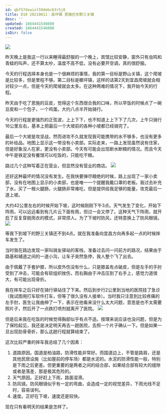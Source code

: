 ```yaml
---
id: qbf57dxwixl59debc63r5j0
title: D10 20210611：高坪镇 恩施巴东野三关镇
desc: ''
updated: 1664441546080
created: 1664441546080
isDir: false
---
```

![](https://gitee.com/waterchinap/g318/raw/master/0611.png#id=aJtus&originHeight=668&originWidth=1363&originalType=binary&ratio=1&status=done&style=none)




昨天晚上是我这一行以来睡得最舒服的一个晚上，宾馆比较安静，窗外只有虫鸣和青蛙的叫声，还不算太吵，温度不高不低，没有必要开空调，真的很舒服。


今天的行程选择本身也是一个很麻烦的事情，我的第一目标是野山关镇，这个爬坡是比较多，但是里程不够。第二目标是榔坪镇，这样的话第2天到宜昌爬坡就会相对较少一点，但是今天的爬坡就会太多。在这种两难的情况下，我开始今天的行程。


昨天由于吃了恩施的豆皮，觉得这个东西很合我的口味，所以早饭的时候点了一碗豆皮和一个包子，一个鸡蛋。大约八点半开始骑行。


今天的行程是更强烈的正弦波，上上下下，也不知道上上下下了几次，上午只骑行16公里左右，基本上把最后一个大坡前的各种小坡都已经骑完了。

最后一个大坡是攻坚战，然而进攻不久就发现我可能携带的水不够多，也没有更多的补给品。地图上显示这一带没有小卖部。实际走来，一路上发现虽然说有住家，但是好象没人在家，更没有小卖部。今天有可能会出现断水断粮的情况。而且今天中午是铁定没有餐馆可以吃饭的，只能吃干粮。

路过几个这种写着正在营业，但显然没有营业的商店。
![](https://gitee.com/waterchinap/g318/raw/master/IMG_20210611_121236.jpg#id=Cb9GK&originHeight=3472&originWidth=4624&originalType=binary&ratio=1&status=done&style=none)


还好这种最坏的情况没有发生。在我快要弹尽粮绝的时候，路上出现了一家小卖部，没有在地图上显示的小卖部，也是唯一一个提醒我戴口罩的老板。我过去补充了水，买了一根火腿肠，火腿肠非常难吃，但是提供给我足够的能量，攻克最后一道上坡。


大约42公里左右的时候开始下坡，这时候刚刚下午3点。天气发生了变化，开始下阵雨，可以远远看到有几片云下面有雨，但过一会又停了。这种天气下阵雨，就开启了反复穿脱雨衣的模式，非常烦人。为了下坡时防风，还特意换上了防风眼镜。
![](https://gitee.com/waterchinap/g318/raw/master/IMG_20210611_153013.jpg#id=llr0r&originHeight=3472&originWidth=4624&originalType=binary&ratio=1&status=done&style=none)


等我下到坡下的野三关镇还不到4点。就在我准备向宜昌方向再多起一点的时候摔车发生了。


当时我在路边发现一家叫骑友驿站的客栈，准备过去问一问前方的路况，结果由于路基和辅道之间的一道小沟，让车子突然急停，我人整个飞了出去。


由于佩戴了手套护膝，所以皮外伤没有什么，只是膝盖有点破皮，但是左手的手肘受到了冲击，可能会有软组织挫伤，而右胸由于冲击压到了右手上，感觉力道很大，有可能出现骨折。


我在摔车之后只好在骑行驿站住了下来。然后到步行2公里到当地的医院挂了急诊（我试图用打车软件打车，但等了很久没有人接单）。当时我只注意到比较疼痛的左手肘，医生让我曲伸了一下，表示在他看来没什么太大问题，意思是也不太需要照片子，然后开了一点跌打喷剂就离开了医院。
![](https://gitee.com/waterchinap/g318/raw/master/IMG_20210611_155338.jpg#id=Y9vyj&originHeight=4624&originWidth=3472&originalType=binary&ratio=1&status=done&style=none)


但是后来我在吃饭的时候觉得胸部似乎有点不适。按理来说应该也没问题，但是为了保险起见，我还是决定明天再去一趟医院，去照一个片子确认一下。但是如果一旦出现肋骨骨折，那么这趟行程就算结束了。


这次比较严重的摔车我总结了几个因素：

1. 道路原因。国道是柏油路，防滑性能非常好。而国道边上，不管是路肩，还是其他民居设施（比如屋前的停车场）都是水泥的。水泥的防滑性能一般，特别是下雨之后更差。但更重要的是两者之间的结合部，如果结合部有较大的缝隙或者是落差，那是极其危险的。
1. 天气原因。正好赶上下雨，路面湿滑。
1. 防风镜。防风眼镜似乎有一定的弯曲，会造成一定的视觉差异，下雨光线不足时，容易误判。
1. 速度。正好在下坡，速度还是较快。



现在只有看明天的结果是怎样了。
